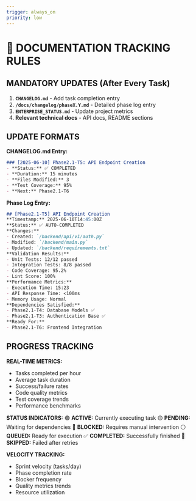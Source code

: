 ```yaml
---
trigger: always_on
priority: low
---
```


# 📝 DOCUMENTATION TRACKING RULES

## MANDATORY UPDATES (After Every Task)
1. **`CHANGELOG.md`** - Add task completion entry
2. **`/docs/changelog/phaseX.Y.md`** - Detailed phase log entry
3. **`ENTERPRISE_STATUS.md`** - Update project metrics
4. **Relevant technical docs** - API docs, README sections

## UPDATE FORMATS
**CHANGELOG.md Entry:**
```markdown
### [2025-06-10] Phase2.1-T5: API Endpoint Creation
- **Status:** ✅ COMPLETED
- **Duration:** 15 minutes
- **Files Modified:** 3
- **Test Coverage:** 95%
- **Next:** Phase2.1-T6
```

**Phase Log Entry:**
```markdown
## [Phase2.1-T5] API Endpoint Creation
**Timestamp:** 2025-06-10T14:45:00Z
**Status:** ✅ AUTO-COMPLETED
**Changes:**
- Created: `/backend/api/v1/auth.py`
- Modified: `/backend/main.py`
- Updated: `/backend/requirements.txt`
**Validation Results:**
- Unit Tests: 12/12 passed
- Integration Tests: 8/8 passed
- Code Coverage: 95.2%
- Lint Score: 100%
**Performance Metrics:**
- Execution Time: 15:23
- API Response Time: <100ms
- Memory Usage: Normal
**Dependencies Satisfied:**
- Phase2.1-T4: Database Models ✅
- Phase2.1-T3: Authentication Base ✅
**Ready For:**
- Phase2.1-T6: Frontend Integration
```

## PROGRESS TRACKING
**REAL-TIME METRICS:**
- Tasks completed per hour
- Average task duration
- Success/failure rates
- Code quality metrics
- Test coverage trends
- Performance benchmarks

**STATUS INDICATORS:**
🟢 **ACTIVE:** Currently executing task
🟡 **PENDING:** Waiting for dependencies
🔴 **BLOCKED:** Requires manual intervention
⚪ **QUEUED:** Ready for execution
✅ **COMPLETED:** Successfully finished
🛑 **SKIPPED:** Failed after retries

**VELOCITY TRACKING:**
- Sprint velocity (tasks/day)
- Phase completion rate
- Blocker frequency
- Quality metrics trends
- Resource utilization
